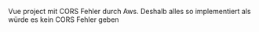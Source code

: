 Vue project mit CORS Fehler durch Aws. 
Deshalb alles so implementiert als würde es kein CORS Fehler geben
